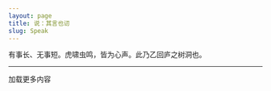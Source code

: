 ```yaml
---
layout: page
title: 说：其言也讱
slug: Speak
---
```

<div class="prelude">
有事长、无事短。虎啸虫鸣，皆为心声。此乃乙回庐之树洞也。
</div>
<hr/>
<div class="posts">
<div class="load">
</div>
</div>
<a id="next">加载更多内容</a>


<script type="text/javascript" src="/public/js/jquery.min.js"></script>
<script>
var urls=new Array();
{% for post in site.categories['说']  %}
 {% if post.url %}
	urls[urls.length]="{{ post.url }}";
 {% endif %}
{% endfor %}
var index = 0;
if(urls.length>0){
	$('#next').attr('href',urls[0]);
}else{
	$('#next').html('未发现更多内容');
}

    var fetchingContent = false;

    function yHandler() {
        var wrap = $('.posts')[0];
        var contentHeight = wrap.offsetHeight;
        var yOffset = window.pageYOffset;
        var y = yOffset + window.innerHeight;

        if (y >= contentHeight && !fetchingContent) {
            // set to TRUE before AJAX request
            fetchingContent = true;
            $(".load:last").load(urls[index] + " div.post");
            index += 1;
            if (index >= urls.length) {
                fetchingContent = true;
                $('#next').removeAttr('href');
                $('#next').html('未发现更多内容');
            } else {
                fetchingContent = false;
                $('.posts').append('<div class="load"/>');
                $('#next').attr('href', urls[index]);
            }
        }
    }

    window.onscroll = yHandler;

    $( document ).ready(function(){
    var wrap = $('.posts')[0];
    var contentHeight = wrap.offsetHeight;
    for (var url in urls) {
        contentHeight = wrap.offsetHeight;
        if (window.innerHeight >= contentHeight && !fetchingContent) {
            // set to TRUE before AJAX request
            fetchingContent = true;
            $(".load:last").load(urls[index] + " div.post");
            index += 1;
            if (index >= urls.length) {
                fetchingContent = true;
                $('#next').removeAttr('href');
                $('#next').html('未发现更多内容');
            } else {
                fetchingContent = false;
                $('.posts').append('<div class="load"/>');
                $('#next').attr('href', urls[index]);
            }
            $.delay(1000);
        } else {
            break;
        }
    }
});
</script>


